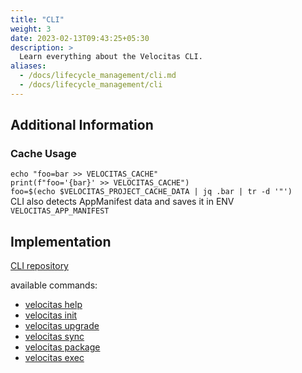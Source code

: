 ```yaml
---
title: "CLI"
weight: 3
date: 2023-02-13T09:43:25+05:30
description: >
  Learn everything about the Velocitas CLI.
aliases:
  - /docs/lifecycle_management/cli.md
  - /docs/lifecycle_management/cli
---
```


## Additional Information

### Cache Usage

`echo "foo=bar >> VELOCITAS_CACHE"`
</br>
`print(f"foo='{bar}' >> VELOCITAS_CACHE")`
</br>
`foo=$(echo $VELOCITAS_PROJECT_CACHE_DATA | jq .bar | tr -d '"')`
</br>
CLI also detects AppManifest data and saves it in ENV `VELOCITAS_APP_MANIFEST`

## Implementation

[CLI repository](https://github.com/eclipse-velocitas/cli)

available commands:

- [velocitas help](https://github.com/eclipse-velocitas/cli#velocitas-help-command)
- [velocitas init](https://github.com/eclipse-velocitas/cli#velocitas-init)
- [velocitas upgrade](https://github.com/eclipse-velocitas/cli#velocitas-upgrade)
- [velocitas sync](https://github.com/eclipse-velocitas/cli#velocitas-sync)
- [velocitas package](https://github.com/eclipse-velocitas/cli#velocitas-package-name)
- [velocitas exec](https://github.com/eclipse-velocitas/cli#velocitas-exec-component-id-args)
